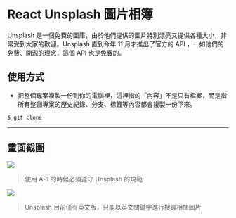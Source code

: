 # React Unsplash 圖片相簿

Unsplash 是一個免費的圖庫，由於他們提供的圖片特別漂亮又提供各種大小，非常受到大家的歡迎。Unsplash 直到今年 11 月才推出了官方的 API ，一如他們的免費、開源的理念，這個 API 也是免費的。

## 使用方式
- 把整個專案複製一份到你的電腦裡，這裡指的「內容」不是只有檔案，而是指所有整個專案的歷史紀錄、分支、標籤等內容都會複製一份下來。
```sh
$ git clone
```

----

## 畫面截圖
![](https://i.imgur.com/cs86QHG.jpg)
> 使用 API 的時候必須遵守 Unsplash 的規範

![](https://i.imgur.com/fn2vlSt.png)
> Unsplash 目前僅有英文版，只能以英文關鍵字進行搜尋相關圖片
